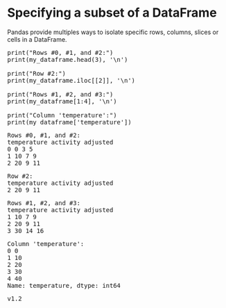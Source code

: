 
# Specifying a subset of a DataFrame

Pandas provide multiples ways to isolate specific rows, columns, slices or cells in a DataFrame.

<pre>
print("Rows #0, #1, and #2:")
print(my_dataframe.head(3), '\n')

print("Row #2:")
print(my_dataframe.iloc[[2]], '\n')

print("Rows #1, #2, and #3:")
print(my_dataframe[1:4], '\n')

print("Column 'temperature':")
print(my_dataframe['temperature'])
</pre>

<samp>
Rows #0, #1, and #2:<br>
   temperature  activity  adjusted<br>
0            0         3         5<br>
1           10         7         9<br>
2           20         9        11<br> 

   
Row #2:<br>
   temperature  activity  adjusted<br>
2           20         9        11 <br>

   
Rows #1, #2, and #3:<br>
   temperature  activity  adjusted<br>
1           10         7         9<br>
2           20         9        11<br>
3           30        14        16 <br>

   
Column 'temperature':<br>
0     0<br>
1    10<br>
2    20<br>
3    30<br>
4    40<br>
Name: temperature, dtype: int64
</samp>

v1.2
